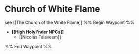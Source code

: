 # Church of White Flame
see [[The Church of the White Flame]]
%% Begin Waypoint %%
- **[[High Holyl'nder NPCs]]**
	- [[Nicolas Talaveem]]

%% End Waypoint %%
